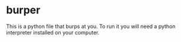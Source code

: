 # burper
This is a python file that burps at you.
To run it you will need a python interpreter installed on your computer.
